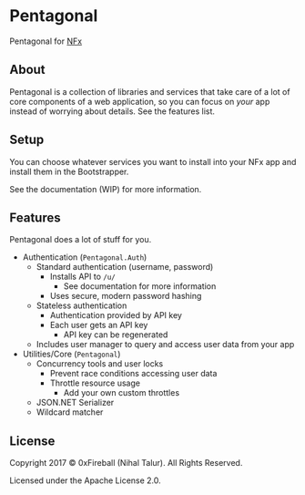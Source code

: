 
# Pentagonal

Pentagonal for [NFx](https://github.com/NancyFx/Nancy)

## About

Pentagonal is a collection of libraries and services
that take care of a lot of core components of a web application,
so you can focus on *your* app instead of worrying about
details. See the features list.

## Setup

You can choose whatever services you want to install
into your NFx app and install them in the Bootstrapper.

See the documentation (WIP) for more information.

## Features

Pentagonal does a lot of stuff for you.

- Authentication (`Pentagonal.Auth`)
  - Standard authentication (username, password)
    - Installs API to `/u/`
      - See documentation for more information
    - Uses secure, modern password hashing
  - Stateless authentication
    - Authentication provided by API key
    - Each user gets an API key
      - API key can be regenerated
  - Includes user manager to query and access user data from your app
- Utilities/Core (`Pentagonal`)
  - Concurrency tools and user locks
    - Prevent race conditions accessing user data
    - Throttle resource usage
      - Add your own custom throttles
  - JSON.NET Serializer
  - Wildcard matcher


## License

Copyright 2017 &copy; 0xFireball (Nihal Talur). All Rights Reserved.

Licensed under the Apache License 2.0.
